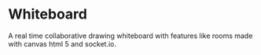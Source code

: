 # Whiteboard
A real time collaborative drawing whiteboard with features like rooms made with canvas html 5 and socket.io.

